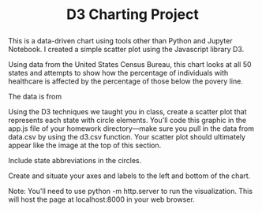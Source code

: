 # <p align="center">D3 Charting Project</p>

This is a data-driven chart using tools other than Python and Jupyter Notebook.
I created a simple scatter plot using the Javascript library D3. 

Using data from the United States Census Bureau, this chart looks at all 50 states and attempts to show how the percentage of individuals with healthcare is affected by the percentage of those below the povery line.

The data is from 




Using the D3 techniques we taught you in class, create a scatter plot that represents each state with circle elements. You'll code this graphic in the app.js file of your homework directory—make sure you pull in the data from data.csv by using the d3.csv function. Your scatter plot should ultimately appear like the image at the top of this section.


Include state abbreviations in the circles.


Create and situate your axes and labels to the left and bottom of the chart.


Note: You'll need to use python -m http.server to run the visualization. This will host the page at localhost:8000 in your web browser.